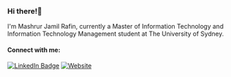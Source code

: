 ### Hi there!👋
I'm Mashrur Jamil Rafin, currently a Master of Information Technology and Information Technology Management student at The University of Sydney.

<!--
**MJrafin/MJrafin** is a ✨ _special_ ✨ repository because its `README.md` (this file) appears on your GitHub profile.

Here are some ideas to get you started:

- 🔭 I’m currently working on ...
- 🌱 I’m currently learning ...
- 👯 I’m looking to collaborate on ...
- 🤔 I’m looking for help with ...
- 💬 Ask me about ...
- 📫 How to reach me: ...
- 😄 Pronouns: ...
- ⚡ Fun fact: ...
-->
#### Connect with me:
[![LinkedIn Badge](https://img.shields.io/badge/LinkedIn-Profile-informational?style=flat&logo=linkedin&logoColor=white&color=0D76A8)](https://www.linkedin.com/in/mashrur-jamil-rafin/) [![Website](https://img.shields.io/badge/Website-%20Portfolio-red)](https://www.mj-rafin.premiernoobs.com/)


